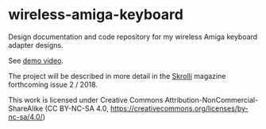 # wireless-amiga-keyboard
Design documentation and code repository for my wireless Amiga keyboard adapter designs.

See [demo video](https://youtu.be/kAuzQ2jPxQk). 

The project will be described in more detail in the [Skrolli](https://www.skrolli.fi/en/) magazine forthcoming issue 2 / 2018. 

This work is licensed under Creative Commons Attribution-NonCommercial-ShareAlike (CC BY-NC-SA 4.0, https://creativecommons.org/licenses/by-nc-sa/4.0/)
